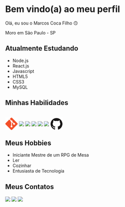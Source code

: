 # Bem vindo(a) ao meu perfil

Olá, eu sou o Marcos Coca Filho 🙃

Moro em São Paulo - SP


## Atualmente Estudando

 - Node.js
 - React.js
 - Javascript
 - HTML5
 - CSS3
 - MySQL

## Minhas Habilidades
<div style="display: inline_block"><br>
  <img align="center" alt"Git" height="40" width"50" src="https://raw.githubusercontent.com/devicons/devicon/master/icons/git/git-original.svg">
  <img align="center" alt"React" height="40" width"50" src="https://img.shields.io/badge/React-20232A?style=for-the-badge&logo=react&logoColor=61DAFB">
  <img align="center" alt"Node" height="40" width"50" src="https://img.shields.io/badge/Node.js-43853D?style=for-the-badge&logo=node.js&logoColor=white">
  <img align="center" alt"JavaScript" height="40" width"50" src="https://img.shields.io/badge/JavaScript-323330?style=for-the-badge&logo=javascript&logoColor=F7DF1E">
  <img align="center" alt"HTML5" height="40" width"50" src="https://img.shields.io/badge/HTML5-E34F26?style=for-the-badge&logo=html5&logoColor=white">
  <img align="center" alt"CSS3" height="40" width"50" src="https://img.shields.io/badge/CSS3-1572B6?style=for-the-badge&logo=css3&logoColor=white">
  <img align="center" alt"Github" height="40" width"50" src="https://raw.githubusercontent.com/devicons/devicon/master/icons/github/github-original.svg">
</div>

## Meus Hobbies
 - Iniciante Mestre de um RPG de Mesa
 - Ler
 - Cozinhar
 - Entusiasta de Tecnologia
 
 ## Meus Contatos 
 
 <div>
  <a href="https://www.linkedin.com/in/mcocafilho" target="_blank"><img align="center" alt"Linkedin" height="30" width"40" src="https://img.shields.io/badge/LinkedIn-0077B5?style=for-the-badge&logo=linkedin&logoColor=white" target="_blank"></a>
  <a href="https://github.com/marcoscocacode" target="_blank"><img align="center" alt"Github" height="30" width"40" src="https://img.shields.io/badge/GitHub-100000?style=for-the-badge&logo=github&logoColor=white" target="_blank"></a>
  <a href="mailto:marcoscocafilho@gmail.com target="_blank"><img align="center" alt"Gmail" height="30" width"40" src="https://img.shields.io/badge/Gmail-D14836?style=for-the-badge&logo=gmail&logoColor=white" target="_blank"></a>
  </div>
